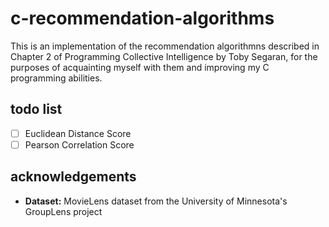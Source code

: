 # c-recommendation-algorithms

This is an implementation of the recommendation algorithmns described in Chapter 2 of Programming Collective Intelligence by Toby Segaran, for the purposes of acquainting myself with them and improving my C programming abilities.

## todo list

- [ ] Euclidean Distance Score
- [ ] Pearson Correlation Score

## acknowledgements

- **Dataset:** MovieLens dataset from the University of Minnesota's GroupLens project